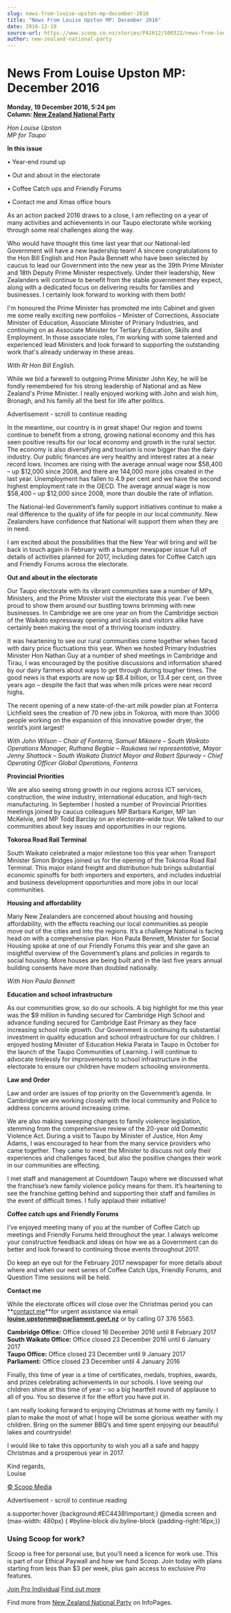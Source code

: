 ```yaml
---
slug: news-from-louise-upston-mp-december-2016
title: "News From Louise Upston MP: December 2016"
date: 2016-12-19
source-url: https://www.scoop.co.nz/stories/PA1612/S00322/news-from-louise-upston-mp-december-2016.htm
author: new-zealand-national-party
---
```

News From Louise Upston MP: December 2016
=========================================

**Monday, 19 December 2016, 5:24 pm**  
**Column: [New Zealand National Party](https://info.scoop.co.nz/New_Zealand_National_Party)**

_Hon Louise Upston  
MP for Taupo_

**In this issue**

• Year-end round up

• Out and about in the electorate

• Coffee Catch ups and Friendly Forums

• Contact me and Xmas office hours

As an action packed 2016 draws to a close, I am reflecting on a year of many activities and achievements in our Taupo electorate while working through some real challenges along the way.

Who would have thought this time last year that our National-led Government will have a new leadership team! A sincere congratulations to the Hon Bill English and Hon Paula Bennett who have been selected by caucus to lead our Government into the new year as the 39th Prime Minister and 18th Deputy Prime Minister respectively. Under their leadership, New Zealanders will continue to benefit from the stable government they expect, along with a dedicated focus on delivering results for families and businesses. I certainly look forward to working with them both!

I'm honoured the Prime Minister has promoted me into Cabinet and given me some really exciting new portfolios – Minister of Corrections, Associate Minister of Education, Associate Minister of Primary Industries, and continuing on as Associate Minister for Tertiary Education, Skills and Employment. In those associate roles, I'm working with some talented and experienced lead Ministers and look forward to supporting the outstanding work that's already underway in these areas.

_With Rt Hon Bill English._

While we bid a farewell to outgoing Prime Minister John Key, he will be fondly remembered for his strong leadership of National and as New Zealand's Prime Minister. I really enjoyed working with John and wish him, Bronagh, and his family all the best for life after politics.

Advertisement - scroll to continue reading





In the meantime, our country is in great shape! Our region and towns continue to benefit from a strong, growing national economy and this has seen positive results for our local economy and growth in the rural sector. The economy is also diversifying and tourism is now bigger than the dairy industry. Our public finances are very healthy and interest rates at a near record lows. Incomes are rising with the average annual wage now $58,400 – up $12,000 since 2008, and there are 144,000 more jobs created in the last year. Unemployment has fallen to 4.9 per cent and we have the second highest employment rate in the OECD. The average annual wage is now $58,400 – up $12,000 since 2008, more than double the rate of inflation.

The National-led Government’s family support initiatives continue to make a real difference to the quality of life for people in our local community. New Zealanders have confidence that National will support them when they are in need.

I am excited about the possibilities that the New Year will bring and will be back in touch again in February with a bumper newspaper issue full of details of activities planned for 2017, including dates for Coffee Catch ups and Friendly Forums across the electorate.

  
**Out and about in the electorate**

Our Taupo electorate with its vibrant communities saw a number of MPs, Ministers, and the Prime Minister visit the electorate this year. I’ve been proud to show them around our bustling towns brimming with new businesses. In Cambridge we are one year on from the Cambridge section of the Waikato expressway opening and locals and visitors alike have certainly been making the most of a thriving tourism industry.

It was heartening to see our rural communities come together when faced with dairy price fluctuations this year. When we hosted Primary Industries Minister Hon Nathan Guy at a number of shed meetings in Cambridge and Tirau, I was encouraged by the positive discussions and information shared by our dairy farmers about ways to get through during tougher times. The good news is that exports are now up $8.4 billion, or 13.4 per cent, on three years ago – despite the fact that was when milk prices were near record highs.

The recent opening of a new state-of-the-art milk powder plan at Fonterra Lichfield sees the creation of 70 new jobs in Tokoroa, with more than 3000 people working on the expansion of this innovative powder dryer, the world’s joint largest!

_With John Wilson – Chair of Fonterra, Samuel Mikaere – South Waikato Operations Manager, Ruthana Begbie – Raukawa iwi representative, Mayor Jenny Shattock – South Waikato District Mayor and Robert Spurway – Chief Operating Officer Global Operations, Fonterra._

**Provincial Priorities**

We are also seeing strong growth in our regions across ICT services, construction, the wine industry, international education, and high-tech manufacturing. In September I hosted a number of Provincial Priorities meetings joined by caucus colleagues MP Barbara Kuriger, MP Ian McKelvie, and MP Todd Barclay on an electorate-wide tour. We talked to our communities about key issues and opportunities in our regions.

**Tokoroa Road Rail Terminal**

South Waikato celebrated a major milestone too this year when Transport Minister Simon Bridges joined us for the opening of the Tokoroa Road Rail Terminal. This major inland freight and distribution hub brings substantial economic spinoffs for both importers and exporters, and includes industrial and business development opportunities and more jobs in our local communities.

**Housing and affordability**

Many New Zealanders are concerned about housing and housing affordability, with the effects reaching our local communities as people move out of the cities and into the regions. It’s a challenge National is facing head on with a comprehensive plan. Hon Paula Bennett, Minister for Social Housing spoke at one of our Friendly Forums this year and she gave an insightful overview of the Government’s plans and policies in regards to social housing. More houses are being built and in the last five years annual building consents have more than doubled nationally.

_With Hon Paula Bennett_

**Education and school infrastructure**

As our communities grow, so do our schools. A big highlight for me this year was the $9 million in funding secured for Cambridge High School and advance funding secured for Cambridge East Primary as they face increasing school role growth. Our Government is continuing its substantial investment in quality education and school infrastructure for our children. I enjoyed hosting Minister of Education Hekia Parata in Taupo in October for the launch of the Taupo Communities of Learning. I will continue to advocate tirelessly for improvements to school infrastructure in the electorate to ensure our children have modern schooling environments.

**Law and Order**

Law and order are issues of top priority on the Government’s agenda. In Cambridge we are working closely with the local community and Police to address concerns around increasing crime.

We are also making sweeping changes to family violence legislation, stemming from the comprehensive review of the 20-year old Domestic Violence Act. During a visit to Taupo by Minister of Justice, Hon Amy Adams, I was encouraged to hear from the many service providers who came together. They came to meet the Minister to discuss not only their experiences and challenges faced, but also the positive changes their work in our communities are effecting.

I met staff and management at Countdown Taupo where we discussed what the franchise’s new family violence policy means for them. It’s heartening to see the franchise getting behind and supporting their staff and families in the event of difficult times. I fully applaud their initiative!

**Coffee catch ups and Friendly Forums**

I’ve enjoyed meeting many of you at the number of Coffee Catch up meetings and Friendly Forums held throughout the year. I always welcome your constructive feedback and ideas on how we as a Government can do better and look forward to continuing those events throughout 2017.

Do keep an eye out for the February 2017 newspaper for more details about where and when our next series of Coffee Catch Ups, Friendly Forums, and Question Time sessions will be held.

**Contact me**

While the electorate offices will close over the Christmas period you can **[contact me](http://newzealandnationalparty.cmail19.com/t/i-l-urzxl-jrhhskjr-r/)**for urgent assistance via email **louise.upstonmp@parliament.govt.nz** or by calling 07 376 5563.

**Cambridge Office:** Office closed 16 December 2016 until 8 February 2017  
**South Waikato Office:** Office closed 23 December 2016 until 6 January 2017  
**Taupo Office:** Office closed 23 December until 9 January 2017  
**Parliament:** Office closed 23 December until 4 January 2016

Finally, this time of year is a time of certificates, medals, trophies, awards, and prizes celebrating achievements in our schools. I love seeing our children shine at this time of year – so a big heartfelt round of applause to all of you. You so deserve it for the effort you have put in.

I am really looking forward to enjoying Christmas at home with my family. I plan to make the most of what I hope will be some glorious weather with my children. Bring on the summer BBQ’s and time spent enjoying our beautiful lakes and countryside!

I would like to take this opportunity to wish you all a safe and happy Christmas and a prosperous year in 2017.

Kind regards,  
Louise

[© Scoop Media](http://www.scoop.co.nz/about/terms.html)  

Advertisement - scroll to continue reading



a.supporter:hover {background:#EC4438!important;} @media screen and (max-width: 480px) { #byline-block div.byline-block {padding-right:16px;}}

### Using Scoop for work?

Scoop is free for personal use, but you’ll need a licence for work use. This is part of our Ethical Paywall and how we fund Scoop. Join today with plans starting from less than $3 per week, plus gain access to exclusive _Pro_ features.  
  
[Join Pro Individual](https://pro.scoop.co.nz/Individual/?from=ProIn24) [Find out more](https://pro.scoop.co.nz/using-scoop-for-work/?from=ProIn24)

Find more from [New Zealand National Party](https://info.scoop.co.nz/New_Zealand_National_Party) on InfoPages.